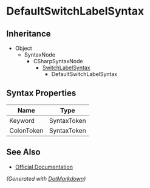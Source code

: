 # DefaultSwitchLabelSyntax

## Inheritance

* Object
  * SyntaxNode
    * CSharpSyntaxNode
      * [SwitchLabelSyntax](SwitchLabelSyntax.md)
        * DefaultSwitchLabelSyntax

## Syntax Properties

| Name       | Type        |
| ---------- | ----------- |
| Keyword    | SyntaxToken |
| ColonToken | SyntaxToken |

## See Also

* [Official Documentation](https://docs.microsoft.com/en-us/dotnet/api/microsoft.codeanalysis.csharp.syntax.defaultswitchlabelsyntax)


*\(Generated with [DotMarkdown](http://github.com/JosefPihrt/DotMarkdown)\)*